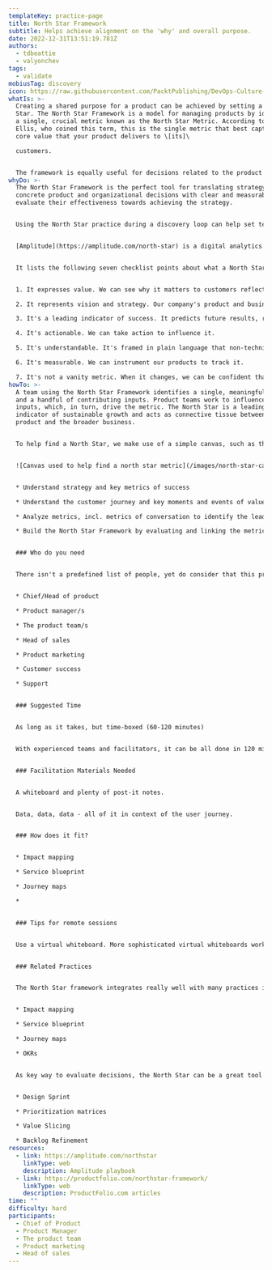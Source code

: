```yaml
---
templateKey: practice-page
title: North Star Framework
subtitle: Helps achieve alignment on the 'why' and overall purpose.
date: 2022-12-31T13:51:19.781Z
authors:
  - tdbeattie
  - valyonchev
tags:
  - validate
mobiusTag: discovery
icon: https://raw.githubusercontent.com/PacktPublishing/DevOps-Culture-and-Practice-with-OpenShift/master/figures/chapter8/figure-8-2.png
whatIs: >-
  Creating a shared purpose for a product can be achieved by setting a North
  Star. The North Star Framework is a model for managing products by identifying
  a single, crucial metric known as the North Star Metric. According to Sean
  Ellis, who coined this term, this is the single metric that best captures the
  core value that your product delivers to \[its]\

  customers. 


  The framework is equally useful for decisions related to the product as well as to operational aspects of the organization aligned to the product, e.g. Support, Customer Success, Product Marketing. The alternatives for a decision are evaluated against the potential impact on the metric.
whyDo: >-
  T﻿he North Star Framework is the perfect tool for translating strategy into
  concrete product and organizational decisions with clear and measurable way to
  evaluate their effectiveness towards achieving the strategy. 


  Using the North Star practice during a discovery loop can help set teams off in the right direction and achieve alignment between all its members and its stakeholders. It can also help teams achieve course correction or re-alignment if they've been running without a North Star. Having a North Star's information radiated on the wall and clearly in view of team members and interested stakeholders can help maintain focus on it and steer the team toward it.


  [Amplitude](https://amplitude.com/north-star) is a digital analytics company that has freely released an excellent playbook regarding the North Star Framework – what it is, why you might use it, and how to use it.  (check the links we love below)


  It lists the following seven checklist points about what a North Star Metric is:


  1. It expresses value. We can see why it matters to customers reflected in it

  2. It represents vision and strategy. Our company's product and business strategy are

  3. It's a leading indicator of success. It predicts future results, rather than reflecting past results.

  4. It's actionable. We can take action to influence it.

  5. It's understandable. It's framed in plain language that non-technical partners can understand.

  6. It's measurable. We can instrument our products to track it.

  7. It's not a vanity metric. When it changes, we can be confident that the change is meaningful and valuable, rather than being something that doesn't actually predict long-term success, even if it makes the team feel good about itself.
howTo: >-
  A team using the North Star Framework identifies a single, meaningful metric
  and a handful of contributing inputs. Product teams work to influence those
  inputs, which, in turn, drive the metric. The North Star is a leading
  indicator of sustainable growth and acts as connective tissue between the
  product and the broader business.


  To help find a North Star, we make use of a simple canvas, such as the one provided in Amplitude's playbook:


  ![Canvas used to help find a north star metric](/images/north-star-canvas.png " North Star playbook from Amplitude")


  * Understand strategy and key metrics of success

  * U﻿nderstand the customer journey and key moments and events of value creation and value realization

  * A﻿nalyze metrics, incl. metrics of conversation to identify the leading indicators for the key events and moments, i.e. identify your North Star metric

  * B﻿uild the North Star Framework by evaluating and linking the metric to all initiatives, major product features in the backlog, OKRs, etc.


  ### Who do you need


  T﻿here isn't a predefined list of people, yet do consider that this practice aligns the whole organization to the strategy. As such you need multiple different perspectives to be represented, which we attempt to achieve by the following minimum roles listed:


  * C﻿hief/Head of product

  * P﻿roduct manager/s

  * T﻿he product team/s

  * H﻿ead of sales

  * P﻿roduct marketing

  * C﻿ustomer success

  * S﻿upport


  ### Suggested Time


  As long as it takes, but time-boxed (60-120 minutes)


  W﻿ith experienced teams and facilitators, it can be all done in 120 minutes. Others may need a few workshops to gain alignment on key topics before completing the framework


  ### Facilitation Materials Needed


  A whiteboard and plenty of post-it notes.


  D﻿ata, data, data - all of it in context of the user journey.


  ### How does it fit?


  * Impact mapping

  * Service blueprint

  * Journey maps

  *


  ### Tips for remote sessions


  U﻿se a virtual whiteboard. More sophisticated virtual whiteboards work better. We love Miro.com


  ### Related Practices


  T﻿he North Star framework integrates really well with many practices in the Discovery part of the loop:


  * Impact mapping

  * Service blueprint

  * Journey maps

  * O﻿KRs


  A﻿s key way to evaluate decisions, the North Star can be a great tool for integrating with practices in the Options pivot:


  * D﻿esign Sprint

  * P﻿rioritization matrices 

  * V﻿alue Slicing

  * B﻿acklog Refinement
resources:
  - link: https://amplitude.com/northstar
    linkType: web
    description: Amplitude playbook
  - link: https://productfolio.com/northstar-framework/
    linkType: web
    description: ProductFolio.com articles
time: ""
difficulty: hard
participants:
  - Chief of Product
  - Product Manager
  - The product team
  - Product marketing
  - Head of sales
---
```

